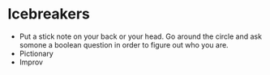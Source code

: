 # Icebreakers

* Put a stick note on your back or your head. Go around the circle and ask somone a boolean question  in order to figure out who you are.
* Pictionary
* Improv